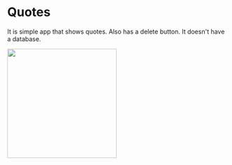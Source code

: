 # Quotes

It is simple app that shows quotes. Also has a delete button. It doesn't have a database.

<img src="https://github.com/user-attachments/assets/beb6e78c-d038-4c04-aa81-1f206bf302de" width="250">

